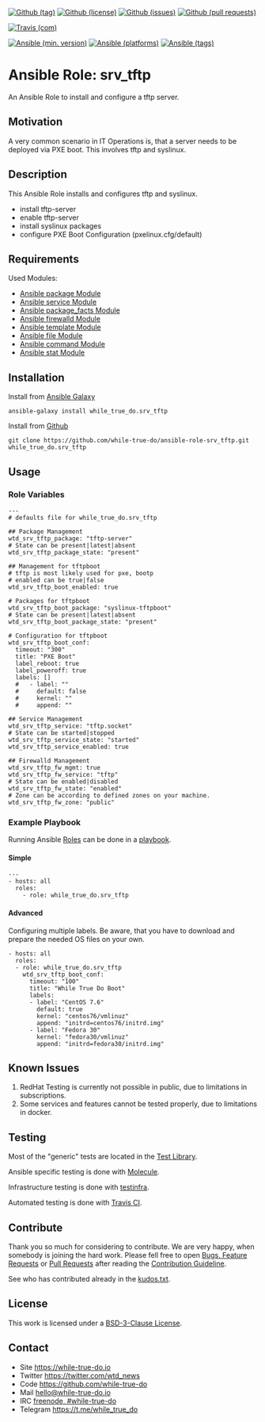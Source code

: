 <!--
name: README.md
description: This file contains important information for the repository.
author: while-true-do.io
contact: hello@while-true-do.io
license: BSD-3-Clause
-->

<!-- github shields -->
[![Github (tag)](https://img.shields.io/github/tag/while-true-do/ansible-role-srv_tftp.svg)](https://github.com/while-true-do/ansible-role-srv_tftp/tags)
[![Github (license)](https://img.shields.io/github/license/while-true-do/ansible-role-srv_tftp.svg)](https://github.com/while-true-do/ansible-role-srv_tftp/blob/master/LICENSE)
[![Github (issues)](https://img.shields.io/github/issues/while-true-do/ansible-role-srv_tftp.svg)](https://github.com/while-true-do/ansible-role-srv_tftp/issues)
[![Github (pull requests)](https://img.shields.io/github/issues-pr/while-true-do/ansible-role-srv_tftp.svg)](https://github.com/while-true-do/ansible-role-srv_tftp/pulls)
<!-- travis shields -->
[![Travis (com)](https://img.shields.io/travis/com/while-true-do/ansible-role-srv_tftp.svg)](https://travis-ci.com/while-true-do/ansible-role-srv_tftp)
<!-- ansible shields -->
[![Ansible (min. version)](https://img.shields.io/badge/dynamic/yaml.svg?label=Min.%20Ansible%20Version&url=https%3A%2F%2Fraw.githubusercontent.com%2Fwhile-true-do%2Fansible-role-srv_tftp%2Fmaster%2Fmeta%2Fmain.yml&query=%24.galaxy_info.min_ansible_version&colorB=black)](https://galaxy.ansible.com/while_true_do/srv_tftp)
[![Ansible (platforms)](https://img.shields.io/badge/dynamic/yaml.svg?label=Supported%20OS&url=https%3A%2F%2Fraw.githubusercontent.com%2Fwhile-true-do%2Fansible-role-srv_tftp%2Fmaster%2Fmeta%2Fmain.yml&query=galaxy_info.platforms%5B*%5D.name&colorB=black)](https://galaxy.ansible.com/while_true_do/srv_tftp)
[![Ansible (tags)](https://img.shields.io/badge/dynamic/yaml.svg?label=Galaxy%20Tags&url=https%3A%2F%2Fraw.githubusercontent.com%2Fwhile-true-do%2Fansible-role-srv_tftp%2Fmaster%2Fmeta%2Fmain.yml&query=%24.galaxy_info.galaxy_tags%5B*%5D&colorB=black)](https://galaxy.ansible.com/while_true_do/srv_tftp)

# Ansible Role: srv_tftp

An Ansible Role to install and configure a tftp server.

## Motivation

A very common scenario in IT Operations is, that a server needs to be deployed
via PXE boot. This involves tftp and syslinux.

## Description

This Ansible Role installs and configures tftp and syslinux.

- install tftp-server
- enable tftp-server
- install syslinux packages
- configure PXE Boot Configuration (pxelinux.cfg/default)

## Requirements

Used Modules:

-   [Ansible package Module](https://docs.ansible.com/ansible/latest/modules/package_module.html)
-   [Ansible service Module](https://docs.ansible.com/ansible/latest/modules/service_module.html)
-   [Ansible package_facts Module](https://docs.ansible.com/ansible/latest/modules/package_facts_module.html)
-   [Ansible firewalld Module](https://docs.ansible.com/ansible/latest/modules/firewalld_module.html)
-   [Ansible template Module](https://docs.ansible.com/ansible/latest/modules/template_module.html)
-   [Ansible file Module](https://docs.ansible.com/ansible/latest/modules/file_module.html)
-   [Ansible command Module](https://docs.ansible.com/ansible/latest/modules/command_module.html)
-   [Ansible stat Module](https://docs.ansible.com/ansible/latest/modules/stat_module.html)

## Installation

Install from [Ansible Galaxy](https://galaxy.ansible.com/while_true_do/srv_tftp)
```
ansible-galaxy install while_true_do.srv_tftp
```

Install from [Github](https://github.com/while-true-do/ansible-role-srv_tftp)
```
git clone https://github.com/while-true-do/ansible-role-srv_tftp.git while_true_do.srv_tftp
```

## Usage

### Role Variables

```
---
# defaults file for while_true_do.srv_tftp

## Package Management
wtd_srv_tftp_package: "tftp-server"
# State can be present|latest|absent
wtd_srv_tftp_package_state: "present"

## Management for tftpboot
# tftp is most likely used for pxe, bootp
# enabled can be true|false
wtd_srv_tftp_boot_enabled: true

# Packages for tftpboot
wtd_srv_tftp_boot_package: "syslinux-tftpboot"
# State can be present|latest|absent
wtd_srv_tftp_boot_package_state: "present"

# Configuration for tftpboot
wtd_srv_tftp_boot_conf:
  timeout: "300"
  title: "PXE Boot"
  label_reboot: true
  label_poweroff: true
  labels: []
  #   - label: ""
  #     default: false
  #     kernel: ""
  #     append: ""

## Service Management
wtd_srv_tftp_service: "tftp.socket"
# State can be started|stopped
wtd_srv_tftp_service_state: "started"
wtd_srv_tftp_service_enabled: true

## Firewalld Management
wtd_srv_tftp_fw_mgmt: true
wtd_srv_tftp_fw_service: "tftp"
# State can be enabled|disabled
wtd_srv_tftp_fw_state: "enabled"
# Zone can be according to defined zones on your machine.
wtd_srv_tftp_fw_zone: "public"
```

### Example Playbook

Running Ansible
[Roles](https://docs.ansible.com/ansible/latest/user_guide/playbooks_reuse_roles.html)
can be done in a
[playbook](https://docs.ansible.com/ansible/latest/user_guide/playbooks_intro.html).

#### Simple

```
---
- hosts: all
  roles:
    - role: while_true_do.srv_tftp
```

#### Advanced

Configuring multiple labels. Be aware, that you have to download and prepare
the needed OS files on your own.

```
- hosts: all
  roles:
  - role: while_true_do.srv_tftp
    wtd_srv_tftp_boot_conf:
      timeout: "100"
      title: "While True Do Boot"
      labels:
      - label: "CentOS 7.6"
        default: true
        kernel: "centos76/vmlinuz"
        append: "initrd=centos76/initrd.img"
      - label: "Fedora 30"
        kernel: "fedora30/vmlinuz"
        append: "initrd=fedora30/initrd.img"
```

## Known Issues

1.  RedHat Testing is currently not possible in public, due to limitations
    in subscriptions.
2.  Some services and features cannot be tested properly, due to limitations
    in docker.

## Testing

Most of the "generic" tests are located in the
[Test Library](https://github.com/while-true-do/test-library).

Ansible specific testing is done with
[Molecule](https://molecule.readthedocs.io/en/stable/).

Infrastructure testing is done with
[testinfra](https://testinfra.readthedocs.io/en/stable/).

Automated testing is done with [Travis CI](https://travis-ci.com/while-true-do).

## Contribute

Thank you so much for considering to contribute. We are very happy, when somebody
is joining the hard work. Please fell free to open
[Bugs, Feature Requests](https://github.com/while-true-do/ansible-role-srv_tftp/issues)
or [Pull Requests](https://github.com/while-true-do/ansible-role-srv_tftp/pulls) after
reading the [Contribution Guideline](https://github.com/while-true-do/doc-library/blob/master/docs/CONTRIBUTING.md).

See who has contributed already in the [kudos.txt](./kudos.txt).

## License

This work is licensed under a [BSD-3-Clause License](https://opensource.org/licenses/BSD-3-Clause).

## Contact

-   Site <https://while-true-do.io>
-   Twitter <https://twitter.com/wtd_news>
-   Code <https://github.com/while-true-do>
-   Mail [hello@while-true-do.io](mailto:hello@while-true-do.io)
-   IRC [freenode, #while-true-do](https://webchat.freenode.net/?channels=while-true-do)
-   Telegram <https://t.me/while_true_do>
